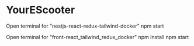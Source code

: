 # YourEScooter

Open terminal for "nestjs-react-redux-tailwind-docker"
npm start

Open terminal for "front-react_tailwind_redux_docker"
npm install
npm start
